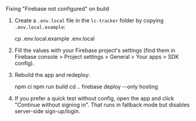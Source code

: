 Fixing "Firebase not configured" on build

1. Create a `.env.local` file in the `lc-tracker` folder by copying `.env.local.example`:

   cp .env.local.example .env.local

2. Fill the values with your Firebase project's settings (find them in Firebase console > Project settings > General > Your apps > SDK config).

3. Rebuild the app and redeploy:

   npm ci
   npm run build
   cd ..
   firebase deploy --only hosting

4. If you prefer a quick test without config, open the app and click "Continue without signing in". That runs in fallback mode but disables server-side sign-up/login.
